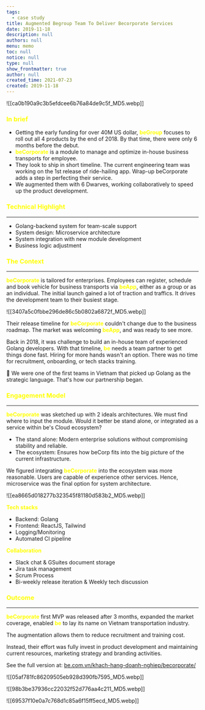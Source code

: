 ```yaml
---
tags: 
  - case study
title: Augmented Begroup Team To Deliver Becorporate Services
date: 2019-11-18
description: null
authors: null
menu: memo
toc: null
notice: null
type: null
show_frontmatter: true
author: null
created_time: 2021-07-23
created: 2019-11-18
---
```


![[ca0b190a9c3b5efdcee6b76a84de9c5f_MD5.webp]]

### <span style='color:yellow'>In brief</span>

* Getting the early funding for over 40M US dollar, <span style='color:yellow'>**beGroup**</span> focuses to roll out all 4 products by the end of 2018. By that time, there were only 6 months before the debut.
* <span style='color:yellow'>**beCorporate**</span> is a module to manage and optimize in-house business transports for employee. 
* They look to ship in short timeline. The current engineering team was working on the 1st release of ride-hailing app. Wrap-up beCorporate adds a step in perfecting their service.
* We augmented them with 6 Dwarves, working collaboratively to speed up the product development.

### <span style='color:yellow'>Technical Highlight</span>

---

* Golang-backend system for team-scale support
* System design: Microservice architecture
* System integration with new module development
* Business logic adjustment 

### <span style='color:yellow'>The Context</span>

---

<!-- column_list 4b43e3bf-66ed-4040-92fd-4c7656262c16 -->

<!-- column 4d7b45ea-a269-4674-b9cf-239c80df3ebb -->

<span style='color:yellow'>**beCorporate**</span> is tailored for enterprises. Employees can register, schedule and book vehicle for business transports via <span style='color:yellow'>**beApp**</span>, either as a group or as an individual. The initial launch gained a lot of traction and traffics. It drives the development team to their busiest stage.

<!-- column 158b674b-7f8a-4d0d-857a-1e1fd184117c -->

![[3407a5c0fbbe296de86c5b0802a6872f_MD5.webp]]

Their release timeline for <span style='color:yellow'>**beCorporate**</span> couldn't change due to the business roadmap. The market was welcoming <span style='color:yellow'>**beApp**</span>, and was ready to see more. 

Back in 2018, it was challenge to build an in-house team of experienced Golang developers. With that timeline, <span style='color:yellow'>**be**</span> needs a team partner to get things done fast. Hiring for more hands wasn't an option. There was no time for recruitment, onboarding, or tech stacks training. 


🔑 We were one of the first teams in Vietnam that picked up Golang as the strategic language. That's how our partnership began. 


### <span style='color:yellow'>Engagement Model</span>

---

<span style='color:yellow'>**beCorporate**</span> was sketched up with 2 ideals architectures. We must find where to input the module. Would it better be stand alone, or integrated as a service within be's Cloud ecosystem?

* The stand alone: Modern enterprise solutions without compromising stability and reliable. 
* The ecosystem: Ensures how beCorp fits into the big picture of the current infrastructure. 

We figured integrating <span style='color:yellow'>**beCorporate**</span> into the ecosystem was more reasonable. Users are capable of experience other services. Hence, microservice was the final option for system architecture.

![[ea8665d018277b323545f81180d583b2_MD5.webp]]

<!-- column_list 1e5793ed-b2c3-4b89-9fd2-128b44e8caf4 -->

<!-- column 56607821-4be2-4179-ad1b-b9dc062bf124 -->

<span style='color:yellow'>**Tech stacks**</span>

* Backend: Golang
* Frontend: ReactJS, Tailwind
* Logging/Monitoring
* Automated CI pipeline

<!-- column eca059a0-25d5-456a-9bdf-9cdb1cb601da -->

<span style='color:yellow'>**Collaboration**</span>

* Slack chat & GSuites document storage
* Jira task management
* Scrum Process
* Bi-weekly release iteration & Weekly tech discussion

### <span style='color:yellow'>Outcome</span>

---

<!-- column_list c2b7ee7e-b47b-4d9f-808d-de42bc01783b -->

<!-- column 67e97816-cad6-474e-828d-860533ae687a -->

<span style='color:yellow'>**beCorporate**</span> first MVP was released after 3 months, expanded the market coverage, enabled <span style='color:yellow'>**be**</span> to lay its name on Vietnam transportation industry.

The augmentation allows them to reduce recruitment and training cost. 

Instead, their effort was fully invest in product development and maintaining current resources, marketing strategy and branding activities.


See the full version at: <span style='color:yellow'>[be.com.vn/khach-hang-doanh-nghiep/becorporate/](https://be.com.vn/khach-hang-doanh-nghiep/becorporate/)</span>

<!-- column c29f4006-a5a1-4512-babe-a6e3dee24d14 -->

![[05af781fc86209505eb928d390fb7595_MD5.webp]]


<!-- column_list a0a0bf79-ec47-4865-a5a6-6256f9dd9ead -->

<!-- column 80ca8183-5da9-466b-9df7-6ad41ae834b0 -->

![[98b3be37936cc22032f52d776aa4c211_MD5.webp]]

<!-- column b22213f5-2ed3-4943-be59-be9d800aa1eb -->

![[69537f10e0a7c768d1c85a6f15ff5ecd_MD5.webp]]
